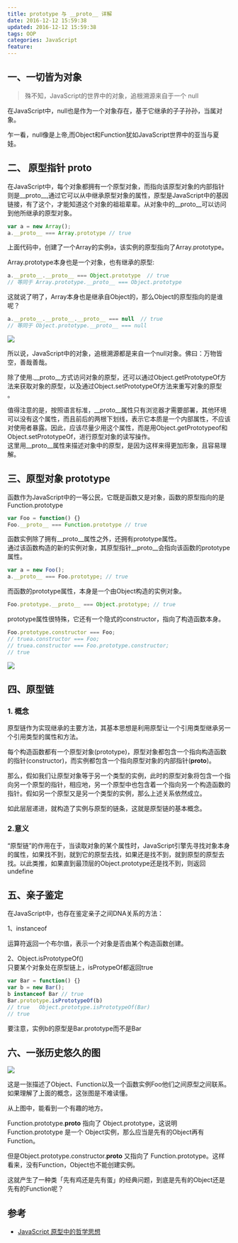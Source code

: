 ```yaml
---
title: prototype 与 __proto__ 详解
date: 2016-12-12 15:59:38
updated: 2016-12-12 15:59:38
tags: OOP
categories: JavaScript
feature:
---
```


## 一、一切皆为对象

> 殊不知，JavaScript的世界中的对象，追根溯源来自于一个 null

在JavaScript中，null也是作为一个对象存在，基于它继承的子子孙孙，当属对象。

乍一看，null像是上帝,而Object和Function犹如JavaScript世界中的亚当与夏娃。

## 二、 原型指针 __proto__

在JavaScript中，每个对象都拥有一个原型对象，而指向该原型对象的内部指针则是__proto__,通过它可以从中继承原型对象的属性，原型是JavaScript中的基因链接，有了这个，才能知道这个对象的祖祖辈辈。从对象中的__proto__可以访问到他所继承的原型对象。

```js
var a = new Array();   
a.__proto__ === Array.prototype // true
```

上面代码中，创建了一个Array的实例a，该实例的原型指向了Array.prototype。  

Array.prototype本身也是一个对象，也有继承的原型:

```js
a.__proto__.__proto__ === Object.prototype  // true   
// 等同于 Array.prototype.__proto__ === Object.prototype
```

这就说了明了，Array本身也是继承自Object的，那么Object的原型指向的是谁呢？  

```js
a.__proto__.__proto__.__proto__ === null  // true   
// 等同于 Object.prototype.__proto__ === null
```

![](http://od6sd4xau.bkt.clouddn.com/prototype-01.png)  

所以说，JavaScript中的对象，追根溯源都是来自一个null对象。佛曰：万物皆空，善哉善哉。

除了使用.__proto__方式访问对象的原型，还可以通过Object.getPrototypeOf方法来获取对象的原型，以及通过Object.setPrototypeOf方法来重写对象的原型  
。

值得注意的是，按照语言标准，__proto__属性只有浏览器才需要部署，其他环境可以没有这个属性，而且前后的两根下划线，表示它本质是一个内部属性，不应该对使用者暴露。因此，应该尽量少用这个属性，而是用Object.getPrototypeof和Object.setPrototypeOf，进行原型对象的读写操作。  
这里用__proto__属性来描述对象中的原型，是因为这样来得更加形象，且容易理解。

## 三、原型对象 prototype

函数作为JavaScript中的一等公民，它既是函数又是对象，函数的原型指向的是Function.prototype

```js
var Foo = function() {}   
Foo.__proto__ === Function.prototype // true
```

函数实例除了拥有__proto__属性之外，还拥有prototype属性。  
通过该函数构造的新的实例对象，其原型指针__proto__会指向该函数的prototype属性。

```js
var a = new Foo();   
a.__proto__ === Foo.prototype; // true
```

而函数的prototype属性，本身是一个由Object构造的实例对象。  

```js
Foo.prototype.__proto__ === Object.prototype; // true
```

prototype属性很特殊，它还有一个隐式的constructor，指向了构造函数本身。  

```js
Foo.prototype.constructor === Foo; 
// truea.constructor === Foo; 
// truea.constructor === Foo.prototype.constructor; 
// true
```

![](http://od6sd4xau.bkt.clouddn.com/prototype-02.png)  


## 四、原型链

### 1. 概念

原型链作为实现继承的主要方法，其基本思想是利用原型让一个引用类型继承另一个引用类型的属性和方法。

每个构造函数都有一个原型对象(prototype)，原型对象都包含一个指向构造函数的指针(constructor)，而实例都包含一个指向原型对象的内部指针(__proto__)。

那么，假如我们让原型对象等于另一个类型的实例，此时的原型对象将包含一个指向另一个原型的指针，相应地，另一个原型中也包含着一个指向另一个构造函数的指针。假如另一个原型又是另一个类型的实例，那么上述关系依然成立。

如此层层递进，就构造了实例与原型的链条，这就是原型链的基本概念。

### 2.意义

“原型链”的作用在于，当读取对象的某个属性时，JavaScript引擎先寻找对象本身的属性，如果找不到，就到它的原型去找，如果还是找不到，就到原型的原型去找。以此类推，如果直到最顶层的Object.prototype还是找不到，则返回undefine


## 五、亲子鉴定

在JavaScript中，也存在鉴定亲子之间DNA关系的方法：

1、instanceof  

运算符返回一个布尔值，表示一个对象是否由某个构造函数创建。

2、Object.isPrototypeOf()  
只要某个对象处在原型链上，isProtypeOf都返回true

```js
var Bar = function() {}   
var b = new Bar();   
b instanceof Bar // true   
Bar.prototype.isPrototypeOf(b) 
// true   Object.prototype.isPrototypeOf(Bar) 
// true
```

要注意，实例b的原型是Bar.prototype而不是Bar  

## 六、一张历史悠久的图

![](http://od6sd4xau.bkt.clouddn.com/prototype-03.jpg)  

这是一张描述了Object、Function以及一个函数实例Foo他们之间原型之间联系。如果理解了上面的概念，这张图是不难读懂。

从上图中，能看到一个有趣的地方。

Function.prototype.__proto__ 指向了 Object.prototype，这说明Function.prototype 是一个 Object实例，那么应当是先有的Object再有Function。

但是Object.prototype.constructor.__proto__ 又指向了 Function.prototype。这样看来，没有Function，Object也不能创建实例。

这就产生了一种类「先有鸡还是先有蛋」的经典问题，到底是先有的Object还是先有的Function呢？

## 参考
- [JavaScript 原型中的哲学思想](http://mp.weixin.qq.com/s?__biz=MzAwNDcyNjI3OA==&mid=2650839267&idx=1&sn=fbe832afcb596858d6d86dcc141fffe2&scene=0#rd)